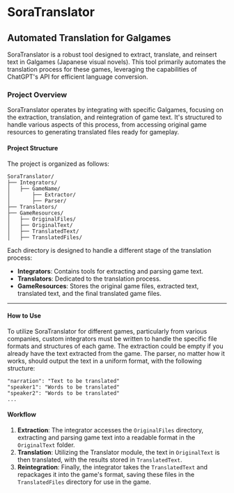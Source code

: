 # SoraTranslator
## Automated Translation for Galgames

SoraTranslator is a robust tool designed to extract, translate, and reinsert text in Galgames (Japanese visual novels). This tool primarily automates the translation process for these games, leveraging the capabilities of ChatGPT's API for efficient language conversion.

### Project Overview

SoraTranslator operates by integrating with specific Galgames, focusing on the extraction, translation, and reintegration of game text. It's structured to handle various aspects of this process, from accessing original game resources to generating translated files ready for gameplay.

#### Project Structure

The project is organized as follows:

```
SoraTranslator/
├── Integrators/
│   ├── GameName/
│       ├── Extractor/
│       ├── Parser/
├── Translators/
├── GameResources/
│   ├── OriginalFiles/
│   ├── OriginalText/
│   ├── TranslatedText/
│   ├── TranslatedFiles/
```

Each directory is designed to handle a different stage of the translation process:

- **Integrators**: Contains tools for extracting and parsing game text.
- **Translators**: Dedicated to the translation process.
- **GameResources**: Stores the original game files, extracted text, translated text, and the final translated game files.

---

#### How to Use

To utilize SoraTranslator for different games, particularly from various companies, custom integrators must be written to handle the specific file formats and structures of each game.
The extraction could be empty if you already have the text extracted from the game.
The parser, no matter how it works, should output the text in a uniform format, with the following structure:

```
"narration": "Text to be translated"
"speaker1": "Words to be translated"
"speaker2": "Words to be translated"
...
```

#### Workflow

1. **Extraction**: The integrator accesses the `OriginalFiles` directory, extracting and parsing game text into a readable format in the `OriginalText` folder.
2. **Translation**: Utilizing the Translator module, the text in `OriginalText` is then translated, with the results stored in `TranslatedText`.
3. **Reintegration**: Finally, the integrator takes the `TranslatedText` and repackages it into the game's format, saving these files in the `TranslatedFiles` directory for use in the game.
